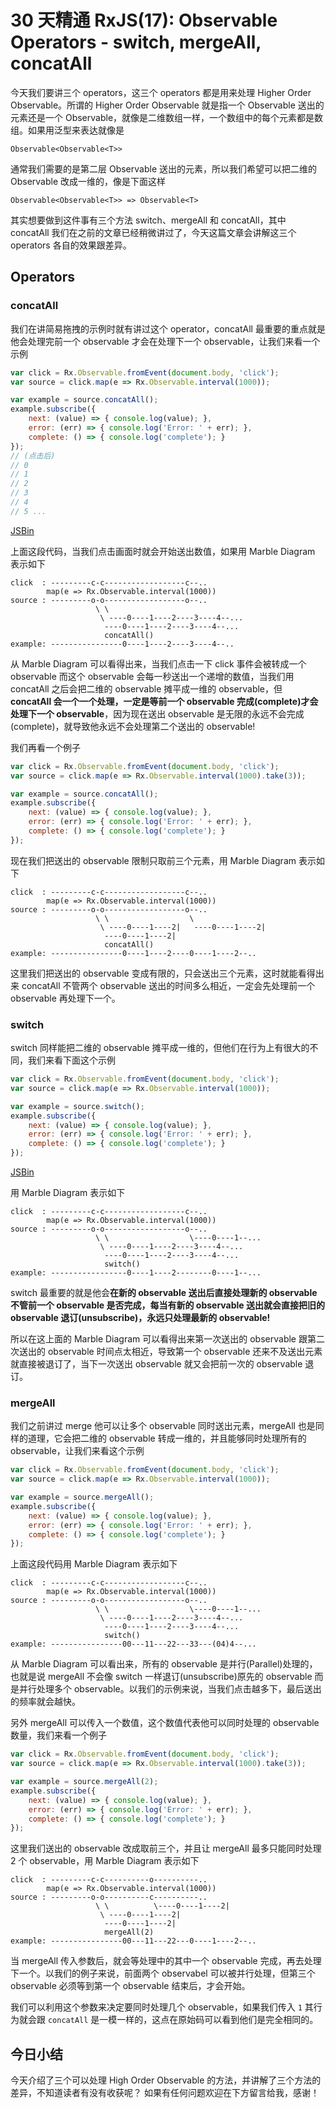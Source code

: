 # 30 天精通 RxJS(17): Observable Operators - switch, mergeAll, concatAll

今天我们要讲三个 operators，这三个 operators 都是用来处理 Higher Order Observable。所谓的 Higher Order Observable 就是指一个 Observable 送出的元素还是一个 Observable，就像是二维数组一样，一个数组中的每个元素都是数组。如果用泛型来表达就像是

```
Observable<Observable<T>>

```

通常我们需要的是第二层 Observable 送出的元素，所以我们希望可以把二维的 Observable 改成一维的，像是下面这样

```
Observable<Observable<T>> => Observable<T>

```

其实想要做到这件事有三个方法 switch、mergeAll 和 concatAll，其中 concatAll 我们在之前的文章已经稍微讲过了，今天这篇文章会讲解这三个 operators 各自的效果跟差异。

## Operators

### concatAll

我们在讲简易拖拽的示例时就有讲过这个 operator，concatAll 最重要的重点就是他会处理完前一个 observable 才会在处理下一个 observable，让我们来看一个示例

```javascript
var click = Rx.Observable.fromEvent(document.body, 'click');
var source = click.map(e => Rx.Observable.interval(1000));

var example = source.concatAll();
example.subscribe({
    next: (value) => { console.log(value); },
    error: (err) => { console.log('Error: ' + err); },
    complete: () => { console.log('complete'); }
});
// (点击后)
// 0
// 1
// 2
// 3
// 4
// 5 ...

```

[JSBin](https://jsbin.com/numuji/2/edit?js,console,output)

上面这段代码，当我们点击画面时就会开始送出数值，如果用 Marble Diagram 表示如下

```
click  : ---------c-c------------------c--.. 
        map(e => Rx.Observable.interval(1000))
source : ---------o-o------------------o--..
                   \ \
                    \ ----0----1----2----3----4--...
                     ----0----1----2----3----4--...
                     concatAll()
example: ----------------0----1----2----3----4--..

```

从 Marble Diagram 可以看得出来，当我们点击一下 click 事件会被转成一个 observable 而这个 observable 会每一秒送出一个递增的数值，当我们用 concatAll 之后会把二维的 observable 摊平成一维的 observable，但 **concatAll 会一个一个处理，一定是等前一个 observable 完成(complete)才会处理下一个 observable**，因为现在送出 observable 是无限的永远不会完成(complete)，就导致他永远不会处理第二个送出的 observable!

我们再看一个例子

```javascript
var click = Rx.Observable.fromEvent(document.body, 'click');
var source = click.map(e => Rx.Observable.interval(1000).take(3));

var example = source.concatAll();
example.subscribe({
    next: (value) => { console.log(value); },
    error: (err) => { console.log('Error: ' + err); },
    complete: () => { console.log('complete'); }
});

```

现在我们把送出的 observable 限制只取前三个元素，用 Marble Diagram 表示如下

```
click  : ---------c-c------------------c--.. 
        map(e => Rx.Observable.interval(1000))
source : ---------o-o------------------o--..
                   \ \                  \
                    \ ----0----1----2|   ----0----1----2|
                     ----0----1----2|
                     concatAll()
example: ----------------0----1----2----0----1----2--..

```

这里我们把送出的 observable 变成有限的，只会送出三个元素，这时就能看得出来 concatAll 不管两个 observable 送出的时间多么相近，一定会先处理前一个 observable 再处理下一个。

### switch

switch 同样能把二维的 observable 摊平成一维的，但他们在行为上有很大的不同，我们来看下面这个示例

```javascript
var click = Rx.Observable.fromEvent(document.body, 'click');
var source = click.map(e => Rx.Observable.interval(1000));

var example = source.switch();
example.subscribe({
    next: (value) => { console.log(value); },
    error: (err) => { console.log('Error: ' + err); },
    complete: () => { console.log('complete'); }
});

```

[JSBin](https://jsbin.com/numuji/edit?js,console,output)

用 Marble Diagram 表示如下

```
click  : ---------c-c------------------c--.. 
        map(e => Rx.Observable.interval(1000))
source : ---------o-o------------------o--..
                   \ \                  \----0----1--...
                    \ ----0----1----2----3----4--...
                     ----0----1----2----3----4--...
                     switch()
example: -----------------0----1----2--------0----1--...

```

switch 最重要的就是他会**在新的 observable 送出后直接处理新的 observable 不管前一个 observable 是否完成，每当有新的 observable 送出就会直接把旧的 observable 退订(unsubscribe)，永远只处理最新的 observable!**

所以在这上面的 Marble Diagram 可以看得出来第一次送出的 observable 跟第二次送出的 observable 时间点太相近，导致第一个 observable 还来不及送出元素就直接被退订了，当下一次送出 observable 就又会把前一次的 observable 退订。

### mergeAll

我们之前讲过 merge 他可以让多个 observable 同时送出元素，mergeAll 也是同样的道理，它会把二维的 observable 转成一维的，并且能够同时处理所有的 observable，让我们来看这个示例

```javascript
var click = Rx.Observable.fromEvent(document.body, 'click');
var source = click.map(e => Rx.Observable.interval(1000));

var example = source.mergeAll();
example.subscribe({
    next: (value) => { console.log(value); },
    error: (err) => { console.log('Error: ' + err); },
    complete: () => { console.log('complete'); }
});

```

上面这段代码用 Marble Diagram 表示如下

```
click  : ---------c-c------------------c--.. 
        map(e => Rx.Observable.interval(1000))
source : ---------o-o------------------o--..
                   \ \                  \----0----1--...
                    \ ----0----1----2----3----4--...
                     ----0----1----2----3----4--...
                     switch()
example: ----------------00---11---22---33---(04)4--...

```

从 Marble Diagram 可以看出来，所有的 observable 是并行(Parallel)处理的，也就是说 mergeAll 不会像 switch 一样退订(unsubscribe)原先的 observable 而是并行处理多个 observable。以我们的示例来说，当我们点击越多下，最后送出的频率就会越快。

另外 mergeAll 可以传入一个数值，这个数值代表他可以同时处理的 observable 数量，我们来看一个例子

```javascript
var click = Rx.Observable.fromEvent(document.body, 'click');
var source = click.map(e => Rx.Observable.interval(1000).take(3));

var example = source.mergeAll(2);
example.subscribe({
    next: (value) => { console.log(value); },
    error: (err) => { console.log('Error: ' + err); },
    complete: () => { console.log('complete'); }
});

```

这里我们送出的 observable 改成取前三个，并且让 mergeAll 最多只能同时处理 2 个 observable，用 Marble Diagram 表示如下

```
click  : ---------c-c----------o----------.. 
        map(e => Rx.Observable.interval(1000))
source : ---------o-o----------c----------..
                   \ \          \----0----1----2|     
                    \ ----0----1----2|  
                     ----0----1----2|
                     mergeAll(2)
example: ----------------00---11---22---0----1----2--..

```

当 mergeAll 传入参数后，就会等处理中的其中一个 observable 完成，再去处理下一个。以我们的例子来说，前面两个 observabel 可以被并行处理，但第三个 observable 必须等到第一个 observable 结束后，才会开始。

我们可以利用这个参数来决定要同时处理几个 observable，如果我们传入 `1` 其行为就会跟 `concatAll` 是一模一样的，这点在原始码可以看到他们是完全相同的。

## 今日小结

今天介绍了三个可以处理 High Order Observable 的方法，并讲解了三个方法的差异，不知道读者有没有收获呢？ 如果有任何问题欢迎在下方留言给我，感谢！